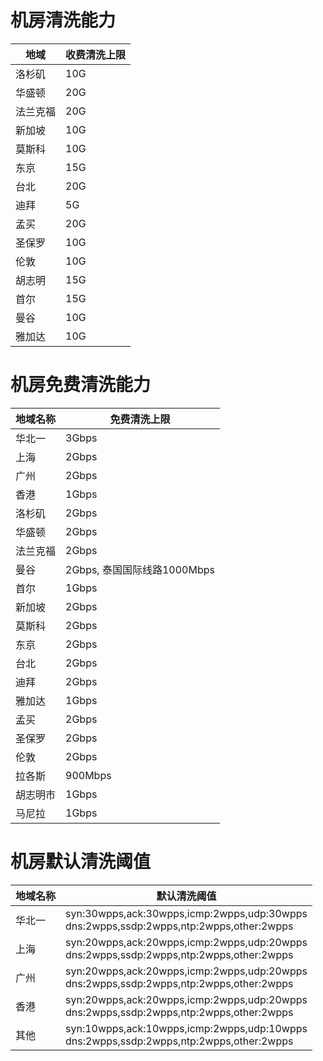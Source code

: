 

# 机房清洗能力

| 地域   | 收费清洗上限 |
| ---- | ------ |
| 洛杉矶  | 10G    |
| 华盛顿  | 20G     |
| 法兰克福 | 20G     |
| 新加坡  | 10G    |
| 莫斯科  | 10G    |
| 东京   | 15G    |
| 台北   | 20G    |
| 迪拜   | 5G    |
| 孟买   | 20G    |
| 圣保罗   | 10G    |
| 伦敦   | 10G    |
| 胡志明   | 15G    |
| 首尔   | 15G    |
| 曼谷   | 10G    |
| 雅加达   | 10G    |

# 机房免费清洗能力

| 地域名称 | 免费清洗上限 |
| ---- | ------ |
|华北一| 3Gbps |
|上海| 2Gbps|
|广州| 2Gbps|
|香港| 1Gbps|
|洛杉矶| 2Gbps|
|华盛顿| 2Gbps|
|法兰克福| 2Gbps|
|曼谷|2Gbps, 泰国国际线路1000Mbps|
|首尔|1Gbps|
|新加坡|2Gbps|
|莫斯科|2Gbps|
|东京|2Gbps|
|台北|2Gbps|
|迪拜|2Gbps|
|雅加达|1Gbps|
|孟买|2Gbps|
|圣保罗|2Gbps|
|伦敦|2Gbps|
|拉各斯|900Mbps|
|胡志明市|1Gbps|
|马尼拉|1Gbps|

# 机房默认清洗阈值

| 地域名称 | 默认清洗阈值 |
| ---- | ------ |
| 华北一| syn:30wpps,ack:30wpps,icmp:2wpps,udp:30wpps<br>dns:2wpps,ssdp:2wpps,ntp:2wpps,other:2wpps |
|上海| syn:20wpps,ack:20wpps,icmp:2wpps,udp:20wpps<br>dns:2wpps,ssdp:2wpps,ntp:2wpps,other:2wpps|
|广州| syn:20wpps,ack:20wpps,icmp:2wpps,udp:20wpps<br>dns:2wpps,ssdp:2wpps,ntp:2wpps,other:2wpps|
|香港| syn:20wpps,ack:20wpps,icmp:2wpps,udp:20wpps<br>dns:2wpps,ssdp:2wpps,ntp:2wpps,other:2wpps|
|其他| syn:10wpps,ack:10wpps,icmp:2wpps,udp:10wpps<br>dns:2wpps,ssdp:2wpps,ntp:2wpps,other:2wpps|
